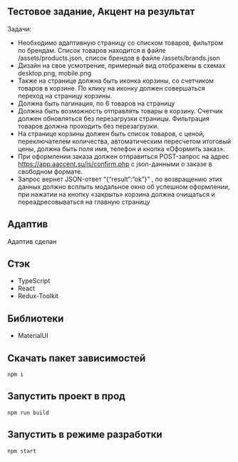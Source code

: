 ## Тестовое задание, Акцент на результат
Задачи:
- Необходимо адаптивную страницу со списком товаров, фильтром по брендам. Список товаров находится в файле /assets/products.json, список брендов в файле /assets/brands.json 
- Дизайн на свое усмотрение, примерный вид отображены в схемах desktop.png, mobile.png 
- Также на странице должна быть иконка корзины, со счетчиком товаров в корзине. По клику на иконку должен совершаться переход на страницу корзины.
- Должна быть пагинация, по 6 товаров на страницу
- Должна быть возможность отправлять товары в корзину. Счетчик должен обновляться без перезагрузки страницы. Фильтрация товаров должна проходить без перезагрузки.
- На странице корзины должен быть список товаров, с ценой, переключателем количества, автоматическим пересчетом итоговый цены, должна быть поля имя, телефон и кнопка «Оформить заказ».
- При оформлении заказа должен отправиться POST-запрос на адрес https://app.aaccent.su/js/confirm.php с json-данными о заказе в свободном формате.
- Запрос вернет JSON-ответ “{“result”:”ok”}” , по возвращению этих данных должно всплыть модальное окно об успешном оформлении, при нажатии на кнопку «закрыть» корзина должна очищаться и переадресовываться на главную страницу

## Адаптив
Адаптив сделан

## Стэк
- TypeScript
- React
- Redux-Toolkit

## Библиотеки
- MaterialUI

## Скачать пакет зависимостей
```
npm i
```
## Запустить проект в прод
```
npm run build
```
## Запустить в режиме разработки
```
npm start
```


